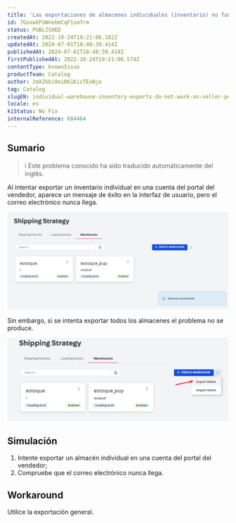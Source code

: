 ```yaml
---
title: 'Las exportaciones de almacenes individuales (inventario) no funcionan en las cuentas del Seller Portal'
id: 7GoxwXFUWnebmCqF1sm7rm
status: PUBLISHED
createdAt: 2022-10-24T19:21:06.182Z
updatedAt: 2024-07-01T18:48:39.414Z
publishedAt: 2024-07-01T18:48:39.414Z
firstPublishedAt: 2022-10-24T19:21:06.574Z
contentType: knownIssue
productTeam: Catalog
author: 2mXZkbi0oi061KicTExNjo
tag: Catalog
slugEN: individual-warehouse-inventory-exports-do-not-work-on-seller-portal-accounts
locale: es
kiStatus: No Fix
internalReference: 684464
---
```


## Sumario

>ℹ️ Este problema conocido ha sido traducido automáticamente del inglés.



Al intentar exportar un inventario individual en una cuenta del portal del vendedor, aparece un mensaje de éxito en la interfaz de usuario, pero el correo electrónico nunca llega.

 ![](https://raw.githubusercontent.com/vtexdocs/help-center-content/refs/heads/main/docs/es/known-issues/Catalog/las-exportaciones-de-almacenes-individuales-inventario-no-funcionan-en-las-cuentas-del-seller-portal_1.png)

Sin embargo, si se intenta exportar todos los almacenes el problema no se produce.

 ![](https://raw.githubusercontent.com/vtexdocs/help-center-content/refs/heads/main/docs/es/known-issues/Catalog/las-exportaciones-de-almacenes-individuales-inventario-no-funcionan-en-las-cuentas-del-seller-portal_2.png)



## Simulación



1. Intente exportar un almacén individual en una cuenta del portal del vendedor;
2. Compruebe que el correo electrónico nunca llega.



## Workaround


Utilice la exportación general.

